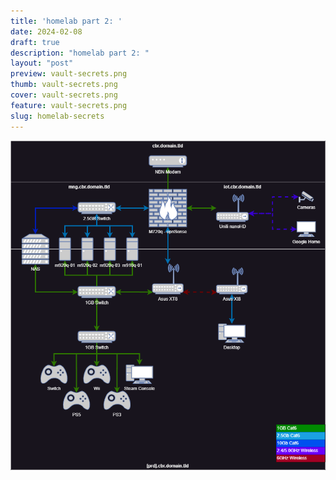 ```yaml
---
title: 'homelab part 2: '
date: 2024-02-08
draft: true
description: "homelab part 2: "
layout: "post"
preview: vault-secrets.png
thumb: vault-secrets.png
cover: vault-secrets.png
feature: vault-secrets.png
slug: homelab-secrets
---
```


![](physical_design.png)
